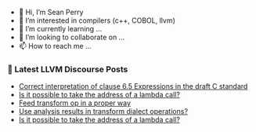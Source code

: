 - 👋 Hi, I’m Sean Perry
- 👀 I’m interested in compilers (c++, COBOL, llvm)
- 🌱 I’m currently learning ...
- 💞️ I’m looking to collaborate on ...
- 📫 How to reach me ...

<!---
s66perry/s66perry is a ✨ special ✨ repository because its `README.md` (this file) appears on your GitHub profile.
You can click the Preview link to take a look at your changes.
--->
### 📕 Latest LLVM Discourse Posts

<!-- DISCOURSE-LLVM:START -->
- [Correct interpretation of clause 6.5 Expressions in the draft C standard](https://discourse.llvm.org/t/correct-interpretation-of-clause-6-5-expressions-in-the-draft-c-standard/88547#post_4)
- [Is it possible to take the address of a lambda call?](https://discourse.llvm.org/t/is-it-possible-to-take-the-address-of-a-lambda-call/88560#post_2)
- [Feed transform op in a proper way](https://discourse.llvm.org/t/feed-transform-op-in-a-proper-way/88561#post_1)
- [Use analysis results in transform dialect operations?](https://discourse.llvm.org/t/use-analysis-results-in-transform-dialect-operations/67056#post_7)
- [Is it possible to take the address of a lambda call?](https://discourse.llvm.org/t/is-it-possible-to-take-the-address-of-a-lambda-call/88560#post_1)
<!-- DISCOURSE-LLVM:END -->
